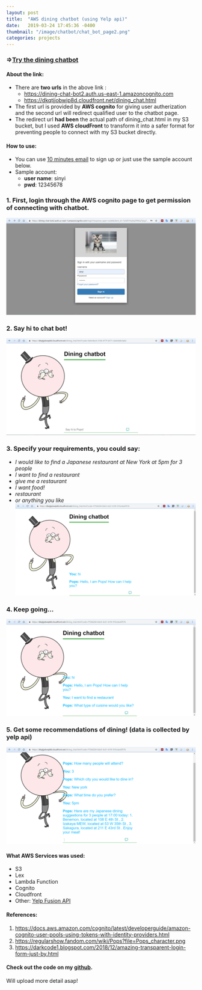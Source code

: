 ```yaml
---
layout: post
title:  "AWS dining chatbot (using Yelp api)"
date:   2019-03-24 17:45:36 -0400
thumbnail: "/image/chatbot/chat_bot_page2.png"
categories: projects
---
```



### =>[Try the dining chatbot](https://dining-chat-bot2.auth.us-east-1.amazoncognito.com/login?response_type=code&client_id=7a56fi10nj9q599klq7tjog785&redirect_uri=https://dkqtjjobwip8d.cloudfront.net/dining_chat.html) 

#### About the link:
+ There are **two urls** in the above link :
    - https://dining-chat-bot2.auth.us-east-1.amazoncognito.com
    - https://dkqtjjobwip8d.cloudfront.net/dining_chat.html
+ The first url is provided by **AWS cognito** for giving user autherization and the second url will redirect qualified user to the chatbot page. 
+ The redirect url **had been** the actual path of dining_chat.html in my S3 bucket, but I used **AWS cloudFront** to transform it into a safer format for preventing people to connect with my S3 bucket directly.

#### How to use:
+ You can use [10 minutes email](https://10minutemail.com/10MinuteMail/index.html) to sign up or just use the sample account below.
+ Sample account:
    - **user name**: sinyi
    - **pwd**: 12345678
    


### 1. First, login through the AWS cognito page to get permission of connecting with chatbot.

![login page](/image/chatbot/login_page.png)

### 2. Say hi to chat bot!
![say hi to chat bot!](/image/chatbot/chat_bot_page1.png)

### 3. Specify your requirements, you could say:
- *I would like to find a Japanese restaurant at New York at 5pm for 3 people*
- *I want to find a restaurant*
- *give me a restaurant*
- *I want food!*
- *restaurant*
- *or anything you like*
![then](/image/chatbot/chat_bot_page2.png)

### 4. Keep going...

![then](/image/chatbot/chat_bot_page3.PNG)

### 5. Get some recommendations of dining! (data is collected by yelp api)

![final result](/image/chatbot/chat_bot_page4.PNG)

#### What AWS Services was used:
- S3
- Lex
- Lambda Function
- Cognito
- Cloudfront
- Other: [Yelp Fusion API](https://www.yelp.com/developers/documentation/v3)

#### References:
1. https://docs.aws.amazon.com/cognito/latest/developerguide/amazon-cognito-user-pools-using-tokens-with-identity-providers.html
2. https://regularshow.fandom.com/wiki/Pops?file=Pops_character.png
3. https://darkcode1.blogspot.com/2018/12/amazing-transparent-login-form-just-by.html

#### Check out the code on my [github](https://github.com/Sinyii/AWS-dining-chatbot-w-yelp-api).

Will upload more detail asap!